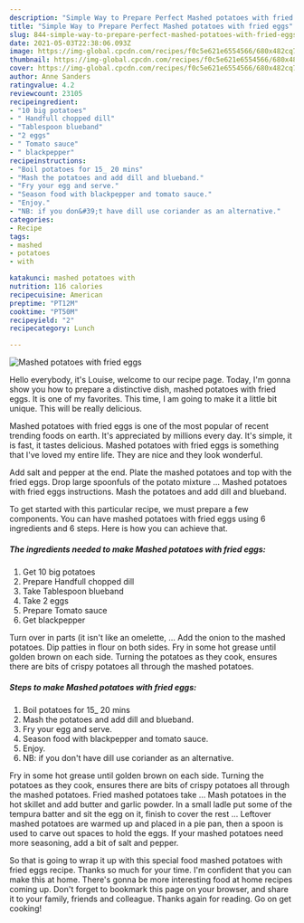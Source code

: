 ```yaml
---
description: "Simple Way to Prepare Perfect Mashed potatoes with fried eggs"
title: "Simple Way to Prepare Perfect Mashed potatoes with fried eggs"
slug: 844-simple-way-to-prepare-perfect-mashed-potatoes-with-fried-eggs
date: 2021-05-03T22:38:06.093Z
image: https://img-global.cpcdn.com/recipes/f0c5e621e6554566/680x482cq70/mashed-potatoes-with-fried-eggs-recipe-main-photo.jpg
thumbnail: https://img-global.cpcdn.com/recipes/f0c5e621e6554566/680x482cq70/mashed-potatoes-with-fried-eggs-recipe-main-photo.jpg
cover: https://img-global.cpcdn.com/recipes/f0c5e621e6554566/680x482cq70/mashed-potatoes-with-fried-eggs-recipe-main-photo.jpg
author: Anne Sanders
ratingvalue: 4.2
reviewcount: 23105
recipeingredient:
- "10 big potatoes"
- " Handfull chopped dill"
- "Tablespoon blueband"
- "2 eggs"
- " Tomato sauce"
- " blackpepper"
recipeinstructions:
- "Boil potatoes for 15_ 20 mins"
- "Mash the potatoes and add dill and blueband."
- "Fry your egg and serve."
- "Season food with blackpepper and tomato sauce."
- "Enjoy."
- "NB: if you don&#39;t have dill use coriander as an alternative."
categories:
- Recipe
tags:
- mashed
- potatoes
- with

katakunci: mashed potatoes with 
nutrition: 116 calories
recipecuisine: American
preptime: "PT12M"
cooktime: "PT50M"
recipeyield: "2"
recipecategory: Lunch

---
```



![Mashed potatoes with fried eggs](https://img-global.cpcdn.com/recipes/f0c5e621e6554566/680x482cq70/mashed-potatoes-with-fried-eggs-recipe-main-photo.jpg)

Hello everybody, it's Louise, welcome to our recipe page. Today, I'm gonna show you how to prepare a distinctive dish, mashed potatoes with fried eggs. It is one of my favorites. This time, I am going to make it a little bit unique. This will be really delicious.

Mashed potatoes with fried eggs is one of the most popular of recent trending foods on earth. It's appreciated by millions every day. It's simple, it is fast, it tastes delicious. Mashed potatoes with fried eggs is something that I've loved my entire life. They are nice and they look wonderful.

Add salt and pepper at the end. Plate the mashed potatoes and top with the fried eggs. Drop large spoonfuls of the potato mixture … Mashed potatoes with fried eggs instructions. Mash the potatoes and add dill and blueband.


To get started with this particular recipe, we must prepare a few components. You can have mashed potatoes with fried eggs using 6 ingredients and 6 steps. Here is how you can achieve that.

<!--inarticleads1-->

##### The ingredients needed to make Mashed potatoes with fried eggs:

1. Get 10 big potatoes
1. Prepare  Handfull chopped dill
1. Take Tablespoon blueband
1. Take 2 eggs
1. Prepare  Tomato sauce
1. Get  blackpepper


Turn over in parts (it isn&#39;t like an omelette, … Add the onion to the mashed potatoes. Dip patties in flour on both sides. Fry in some hot grease until golden brown on each side. Turning the potatoes as they cook, ensures there are bits of crispy potatoes all through the mashed potatoes. 

<!--inarticleads2-->

##### Steps to make Mashed potatoes with fried eggs:

1. Boil potatoes for 15_ 20 mins
1. Mash the potatoes and add dill and blueband.
1. Fry your egg and serve.
1. Season food with blackpepper and tomato sauce.
1. Enjoy.
1. NB: if you don&#39;t have dill use coriander as an alternative.


Fry in some hot grease until golden brown on each side. Turning the potatoes as they cook, ensures there are bits of crispy potatoes all through the mashed potatoes. Fried mashed potatoes take … Mash potatoes in the hot skillet and add butter and garlic powder. In a small ladle put some of the tempura batter and sit the egg on it, finish to cover the rest … Leftover mashed potatoes are warmed up and placed in a pie pan, then a spoon is used to carve out spaces to hold the eggs. If your mashed potatoes need more seasoning, add a bit of salt and pepper. 

So that is going to wrap it up with this special food mashed potatoes with fried eggs recipe. Thanks so much for your time. I'm confident that you can make this at home. There's gonna be more interesting food at home recipes coming up. Don't forget to bookmark this page on your browser, and share it to your family, friends and colleague. Thanks again for reading. Go on get cooking!
